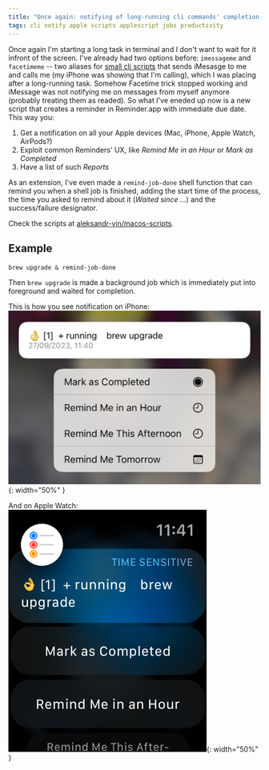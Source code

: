 ```yaml
---
title: "Once again: notifying of long-running cli commands' completion, in Apple ecosystem"
tags: cli notify apple scripts applescript jobs productivity
---
```


Once again I'm starting a long task in terminal and I don't want to wait for it infront of the screen. I've already had
two options before: `imessageme` and `facetimeme` -- two aliases for [small cli scripts](https://github.com/aleksandr-vin/macos-scripts)
that sends iMesasge to me and calls me (my iPhone was showing that I'm calling), which I was placing after a long-running task. Somehow 
Facetime trick stopped working and iMessage was not notifying me on messages from myself anymore (probably treating them as readed).
So what I've eneded up now is a new script that creates a reminder in Reminder.app with immediate due date. This way you:

1. Get a notification on all your Apple devices (Mac, iPhone, Apple Watch, AirPods?)
2. Exploit common Reminders' UX, like _Remind Me in an Hour_ or _Mark as Completed_
3. Have a list of such _Reports_

As an extension, I've even made a `remind-job-done` shell function that can remind you when a shell job is finished, adding
the start time of the process, the time you asked to remind about it (_Waited since ..._) and the success/failure designator.

Check the scripts at [aleksandr-vin/macos-scripts](https://github.com/aleksandr-vin/macos-scripts).

## Example

```
brew upgrade & remind-job-done
```

Then `brew upgrade` is made a background job which is immediately put into foreground and waited for completion.

This is how you see notification on iPhone: ![Notification on iPhone](/img/iphone-notification.jpg){: width="50%" }

And on Apple Watch: ![Notification on Apple Watch](/img/apple-watch-notification.png){: width="50%" }
